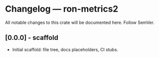 # Changelog — ron-metrics2

All notable changes to this crate will be documented here. Follow SemVer.

## [0.0.0] - scaffold
- Initial scaffold: file tree, docs placeholders, CI stubs.
